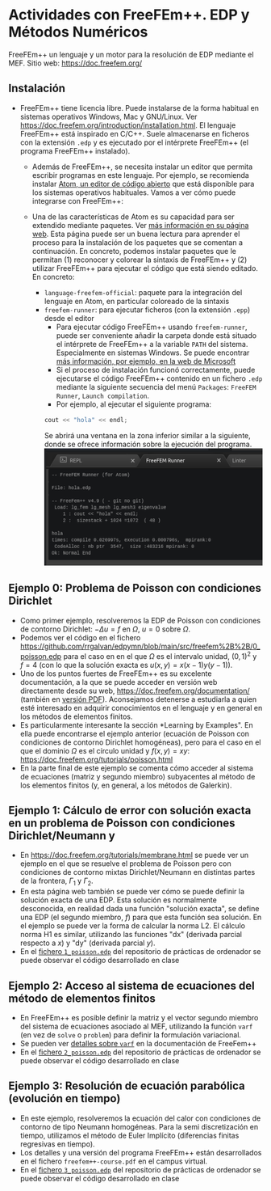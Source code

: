 # Actividades con FreeFEm++. EDP y Métodos Numéricos

FreeFEm++ un lenguaje y un motor para la resolución de EDP mediante el
MEF. Sitio web: <https://doc.freefem.org/>

## Instalación

- FreeFEm++ tiene licencia libre. Puede instalarse de la forma habitual en sistemas operativos Windows, Mac y GNU/Linux. Ver <https://doc.freefem.org/introduction/installation.html>. El lenguaje FreeFEm++ está inspirado en C/C++. Suele almacenarse en ficheros con la extensión `.edp` y es ejecutado por el intérprete FreeFEm++ (el programa FreeFEm++ instalado).

    - Además de FreeFEm++, se necesita instalar un editor que permita escribir programas en este lenguaje. Por ejemplo, se recomienda instalar [Atom, un editor de código abierto](https://atom.io/) que está disponible para los sistemas operativos habituales. Vamos a ver cómo puede integrarse con FreeFEm++:

    - Una de las características de Atom es su capacidad para ser extendido mediante paquetes. Ver [más información en su página web](https://flight-manual.atom.io/using-atom/sections/atom-packages/). Esta página puede ser un buena lectura para aprender el proceso para la instalación de los paquetes que se comentan a continuación. En concreto, podemos instalar paquetes que le permitan (1) reconocer y colorear la sintaxis de FreeFEm++ y (2) utilizar FreeFEm++ para ejecutar el código que está siendo editado. En concreto:
      - `language-freefem-official`: paquete para la integración del
        lenguaje en Atom, en particular coloreado de la sintaxis
      - `freefem-runner`: para ejecutar ficheros (con la extensión `.epp`) desde el editor
        - Para ejecutar código FreeFEm++ usando `freefem-runner`, puede ser conveniente añadir la carpeta donde está situado el intérprete de FreeFEm++ a la variable `PATH` del sistema. Especialmente en sistemas Windows. Se puede encontrar [más información, por ejemplo, en la web de Microsoft](https://docs.microsoft.com/es-es/previous-versions/office/developer/sharepoint-2010/ee537574(v=office.14)/)
        - Si el proceso de instalación funcionó correctamente, puede ejecutarse el código FreeFEm++ contenido en un fichero `.edp` mediante la siguiente secuencia del menú `Packages`: `FreeFEM Runner`, `Launch compilation`.
        - Por ejemplo, al ejecutar el siguiente programa:
        ```C++
        cout << "hola" << endl;
        ```
        Se abrirá una ventana en la zona inferior similar a la siguiente, donde se ofrece información sobre la ejecución del programa.
        ![Ejemplo de salida de FreeFEm++](img/salida-ff.png)

## Ejemplo 0: Problema de Poisson con condiciones Dirichlet

- Como primer ejemplo, resolveremos la EDP de Poisson con condiciones de contorno Dirichlet:
$-\Delta u = f$  en  $\Omega$,
$u = 0$  sobre  $\Omega$.
- Podemos ver el código en el fichero <https://github.com/rrgalvan/edpymn/blob/main/src/freefem%2B%2B/0_poisson.edp> para el caso en en el que $\Omega$ es el intervalo unidad, $(0,1)^2$ y $f=4$ (con lo que la solución exacta es $u(x,y)=x(x-1)y(y-1)$).
- Uno de los puntos fuertes de FreeFEm++ es su excelente documentación, a la que se puede acceder en versión web directamente desde su web, <https://doc.freefem.org/documentation/> (también en [versión PDF](https://github.com/FreeFem/FreeFem-doc/raw/pdf/FreeFEM-documentation.pdf)). Aconsejamos detenerse a estudiarla a quien esté interesado en adquirir conocimientos en el lenguaje y en general en los métodos de elementos finitos.
- Es particularmente interesante la sección *Learning by Examples". En ella puede encontrarse el ejemplo anterior (ecuación de Poisson con condiciones de contorno Dirichlet homogéneas), pero para el caso en el que el dominio $\Omega$ es el círculo unidad y $f(x,y)=xy$: <https://doc.freefem.org/tutorials/poisson.html>
- En la parte final de este ejemplo se comenta cómo acceder al sistema de ecuaciones (matriz y segundo miembro) subyacentes al método de los elementos finitos (y, en general, a los métodos de Galerkin).

## Ejemplo 1: Cálculo de error con solución exacta en un problema de Poisson con condiciones Dirichlet/Neumann y
- En <https://doc.freefem.org/tutorials/membrane.html> se puede ver un ejemplo en el que se resuelve el problema de Poisson pero con condiciones de contorno mixtas Dirichlet/Neumann en distintas partes de la frontera, $\Gamma_1$ y $\Gamma_2$.
- En esta página web también se puede ver cómo se puede definir la solución exacta de una EDP. Esta solución es normalmente desconocida, en realidad dada una función "solución exacta", se define una EDP (el segundo miembro, $f$) para que esta función sea solución. En el ejemplo se puede ver la forma de calcular la norma L2. El cálculo norma H1 es similar, utilizando las funciones "dx" (derivada parcial respecto a $x$) y "dy" (derivada parcial $y$).
- En el [fichero `1_poisson.edp`](https://github.com/rrgalvan/edpymn/blob/main/src/freefem%2B%2B/1_poisson.edp) del repositorio de prácticas de ordenador se puede observar el código desarrollado en clase

## Ejemplo 2: Acceso al sistema de ecuaciones del método de elementos finitos
- En FreeFEm++ es posible definir la matriz y el vector segundo miembro del sistema de ecuaciones asociado al MEF, utilizando la función  `varf` (en vez de `solve` o `problem`) para definir la formulación variacional.
- Se pueden ver [detalles sobre `varf`](https://doc.freefem.org/documentation/finite-element.html#problem-definition) en la documentación de FreeFem++
- En el [fichero `2_poisson.edp`](https://github.com/rrgalvan/edpymn/blob/main/src/freefem%2B%2B/2_poisson.edp) del repositorio de prácticas de ordenador se puede observar el código desarrollado en clase

## Ejemplo 3: Resolución de ecuación parabólica (evolución en tiempo)

- En este ejemplo, resolveremos la ecuación del calor con condiciones de contorno de tipo Neumann homogéneas. Para la semi discretización en tiempo, utilizamos el método de Euler Implícito (diferencias finitas regresivas en tiempo).
- Los detalles y una versión del programa FreeFEm++ están desarrollados en el fichero `freefem++-course.pdf` en el campus virtual.
- En el [fichero `3_poisson.edp`](https://github.com/rrgalvan/edpymn/blob/main/src/freefem%2B%2B/3_poisson.edp) del repositorio de prácticas de ordenador se puede observar el código desarrollado en clase
